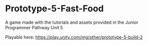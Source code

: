 # Prototype-5-Fast-Food
 
A game made with the tutorials and assets provided in the Junior Programmer Pathway Unit 5

Playable here:
https://play.unity.com/mg/other/prototype-5-build-2
